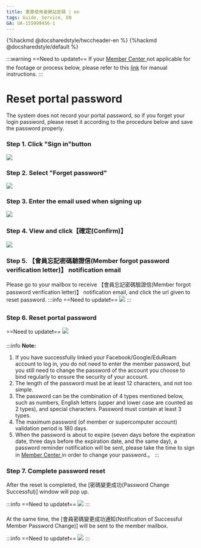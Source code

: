 ```yaml
---
title: 重置使用者網站密碼 | en
tags: Guide, Service, EN
GA: UA-155999456-1
---
```


<style>
.fa-bullhorn{
font-size: 25px
}
</style>

{%hackmd @docsharedstyle/twccheader-en %}
{%hackmd @docsharedstyle/default %}

:::warning
==Need to update:exclamation:==
<i class="fa fa-bullhorn" aria-hidden="true"></i> If your [<ins>Member Center <i class="fa fa-question-circle fa-question-circle-for-service" aria-hidden="true"></i></ins>](https://man.twcc.ai/@twsdocs/howto-service-access-service-zh) not applicable for the footage or process below, please refer to this <i class="fa fa-sign-out" aria-hidden="true"></i> [<ins>link</ins>](https://man.twcc.ai/@twsdocs/doc-mber-pjct-blng-main-zh/https%3A%2F%2Fman.twcc.ai%2F%40twsdocs%2Fguide-service-signup-zh) for manual instructions.
:::

# Reset portal password
The system does not record your portal password, so if you forget your login password, please reset it according to the procedure below and save the password properly.

### Step 1. Click "Sign in"button

![](https://cos.twcc.ai/SYS-MANUAL/uploads/upload_853120d4e493cbf9a6ceef3b484ade81.png)

### Step 2. Select "Forget password"

![](https://cos.twcc.ai/SYS-MANUAL/uploads/upload_2f196744fc65e9284e419c1874768b80.png)


### Step 3. Enter the email used when signing up
![](https://cos.twcc.ai/SYS-MANUAL/uploads/upload_1f1bea7dce960651722bc7fa5c1f8035.png)


### Step 4. View and click【確定(Confirm)】
![](https://cos.twcc.ai/SYS-MANUAL/uploads/upload_7c4240dcc2e43fde17a16e4d275cd8b7.png)

### Step 5. 【會員忘記密碼驗證信(Member forgot password verification letter)】 notification email
Please go to your mailbox to receive 【會員忘記密碼驗證信(Member forgot password verification letter)】 notification email, and click the url given to reset password.
:::info
==Need to update:exclamation:==
![](https://cos.twcc.ai/SYS-MANUAL/uploads/upload_d8655b4f0c8a1b70ef6c9fea5a834e7d.png)
:::


### Step 6. Reset portal password
==Need to update:exclamation:==
![](https://cos.twcc.ai/SYS-MANUAL/uploads/upload_34ef1664b84a8182be9f3eda39a58ef5.png)

:::info
<i class="fa fa-paperclip fa-20" aria-hidden="true"></i> **Note:**
1. If you have successfully linked your Facebook/Google/EduRoam account to log in, you do not need to enter the member password, but you still need to change the password of the account you choose to bind regularly to ensure the security of your account.
2. The length of the password must be at least 12 characters, and not too simple.
3. The  password can be the combination of 4 types mentioned below, such as numbers, English letters (upper and lower case are counted as 2 types), and special characters. Password must contain at least 3 types.
4. The maximum password (of member or supercomputer account) validation period is 180 days.
5. When the password is about to expire (seven days before the expiration date, three days before the expiration date, and the same day), a password reminder notification will be sent, please take the time to sign in [<ins>Member Center <i class="fa fa-question-circle fa-question-circle-for-service" aria-hidden="true"></i></ins>](https://man.twcc.ai/@twsdocs/howto-service-access-service-zh) in order to change your password.。
:::


### Step 7. Complete password reset
After the reset is completed, the [密碼變更成功(Password Change Successful)] window will pop up.

:::info
==Need to update:exclamation:==
![](https://cos.twcc.ai/SYS-MANUAL/uploads/upload_2fdf8910f00f97f1008ab43e5faf6830.png)
:::

At the same time, the [會員密碼變更成功通知(Notification of Successful Member Password Change)] will be sent to the member mailbox.

:::info
==Need to update:exclamation:==
![](https://cos.twcc.ai/SYS-MANUAL/uploads/upload_75a388d812abe9a1977cc25a424926ab.png)
:::
